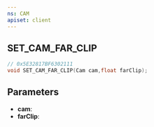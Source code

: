 ```yaml
---
ns: CAM
apiset: client
---
```

## SET_CAM_FAR_CLIP

```c
// 0x5E32817BF6302111
void SET_CAM_FAR_CLIP(Cam cam,float farClip);
```


## Parameters
* **cam**:
* **farClip**:



